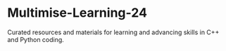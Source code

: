 # Multimise-Learning-24
Curated resources and materials for learning and advancing skills in C++ and Python coding.
